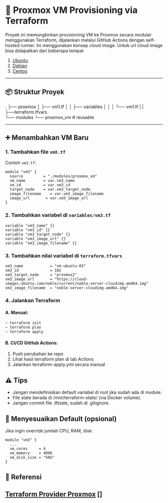 # 🚀 Proxmox VM Provisioning via Terraform

Proyek ini memungkinkan provisioning VM ke Proxmox secara modular menggunakan Terraform, dijalankan melalui GitHub Actions dengan self-hosted runner. Ini menggunakan konsep cloud image. Untuk url cloud image bisa didapatkan dari beberapa tempat

1. [Ubuntu](https://cloud-images.ubuntu.com/)
2. [Debian](https://cloud.debian.org/images/cloud/)
3. [Centos](https://cloud.centos.org/altarch/9-stream/x86_64/images/)

---

## 📦 Struktur Proyek

.
├── proxmox
│   ├── vm1.tf
│   │   ├── variables
│   │   │   └── vm1.tf
|   |   ├──terraform.tfvars   
    └── modules
        └── proxmox_vm # reusable

---

## ➕ Menambahkan VM Baru

### 1. Tambahkan file `vmX.tf`

Contoh `vm3.tf`:
```hcl
module "vm3" {
  source         = "./modules/proxmox_vm"
  vm_name        = var.vm3_name
  vm_id          = var.vm3_id
  target_node    = var.vm3_target_node
  image_filename    = var.vm3_image_filename
  image_url       = var.vm3_image_url
}
```

### 2. Tambahkan variabel di `variables/vm3.tf`

```hcl
variable "vm3_name" {}
variable "vm3_id" {}
variable "vm3_target_node" {}
variable "vm3_image_url" {}
variable "vm3_image_filename" {}
```

### 3. Tambahkan nilai variabel di `terraform.tfvars`

```hcl
vm3_name            = "vm-ubuntu-03"
vm3_id              = 102
vm3_target_node     = "proxmox2"
vm3_image_url       = "https://cloud-images.ubuntu.com/noble/current/noble-server-cloudimg-amd64.img"
vm3_image_filename  = "noble-server-cloudimg-amd64.img"
```

### 4. Jalankan Terraform
#### A. Manual:
```
~ terraform init
~ terraform plan
~ terraform apply
```

#### B. CI/CD GitHub Actions:
1. Push perubahan ke repo
2. Lihat hasil terraform plan di tab Actions
3. Jalankan terraform-apply.yml secara manual

## ⚠️ Tips
- Jangan mendefinisikan default variabel di root jika sudah ada di module.
- File state berada di /mnt/terraform-state/ (via Docker volume).
- Jangan commit file .tfstate, sudah di .gitignore.

## 🧩 Menyesuaikan Default (opsional)
Jika ingin override jumlah CPU, RAM, disk:

```hcl
module "vm3" {
  ...
  vm_cores     = 4
  vm_memory    = 4096
  vm_disk_size = "50G"
}
```

## 📎 Referensi
[Terraform Provider Proxmox](https://registry.terraform.io/providers/bpg/proxmox/latest/docs/guides/cloud-image)
[]
---